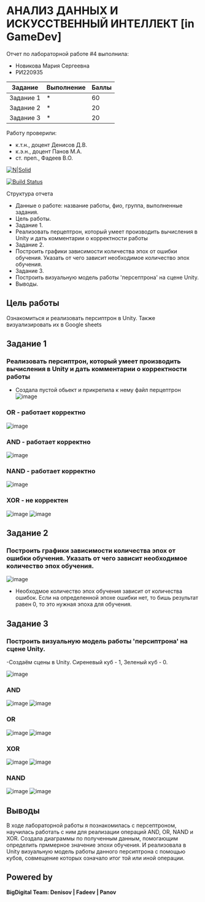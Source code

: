# АНАЛИЗ ДАННЫХ И ИСКУССТВЕННЫЙ ИНТЕЛЛЕКТ [in GameDev]
Отчет по лабораторной работе #4 выполнила:
- Новикова Мария Сергеевна
- РИ220935

| Задание | Выполнение | Баллы |
| ------ | ------ | ------ |
| Задание 1 | * | 60 |
| Задание 2 | * | 20 |
| Задание 3 | * | 20 |

Работу проверили:
- к.т.н., доцент Денисов Д.В.
- к.э.н., доцент Панов М.А.
- ст. преп., Фадеев В.О.

[![N|Solid](https://cldup.com/dTxpPi9lDf.thumb.png)](https://nodesource.com/products/nsolid)

[![Build Status](https://travis-ci.org/joemccann/dillinger.svg?branch=master)](https://travis-ci.org/joemccann/dillinger)

Структура отчета

- Данные о работе: название работы, фио, группа, выполненные задания.
- Цель работы.
- Задание 1.
- Реализовать перцептрон, который умеет производить вычисления в Unity и дать комментарии о корректности работы 
- Задание 2.
- Построить графики зависимости количества эпох от ошибки обучения. Указать от чего зависит необходимое количество эпох обучения.
- Задание 3.
- Построить визуальную модель работы 'персептрона' на сцене Unity.
- Выводы.

## Цель работы
Ознакомиться и реализовать персиптрон в Unity. Также визуализировать их в Google sheets

## Задание 1
### Реализовать персиптрон, который умеет производить вычисления в Unity и дать комментарии о корректности работы 
- Создала пустой обьект и прикрепила к нему файл перцептрон
![image](https://github.com/kofuru/readme/assets/127126154/c3cd7e12-1d19-4556-bdd4-2854e9118a07)

### OR - работает корректно
![image](https://github.com/kofuru/readme/assets/127126154/9ceb1887-3dc4-42c6-8974-f4e5193d81df)

### AND - работает корректно
![image](https://github.com/kofuru/readme/assets/127126154/fd6a3e39-150d-454e-a280-318915f73564)

### NAND - работает корректно
![image](https://github.com/kofuru/readme/assets/127126154/c8a45c52-031b-4249-8349-2935999a11ae)

### XOR - не корректен 
![image](https://github.com/kofuru/readme/assets/127126154/8cea4580-5711-4cfa-a275-fbe27a3235f6)
![image](https://github.com/kofuru/readme/assets/127126154/4e143590-cc85-434c-a554-7fe28a47f65c)

## Задание 2
### Построить графики зависимости количества эпох от ошибки обучения. Указать от чего зависит необходимое количество эпох обучения.
![image](https://github.com/kofuru/readme/assets/127126154/ffd14fc3-b8b9-4f4b-9a84-ed6384c32946)

- Необходмое количество эпох обучения зависит от количества ошибок. Если на определенной эпохе ошибки нет, то бишь результат равен 0, то это нужная эпоха для обучения.
  
## Задание 3
### Построить визуальную модель работы 'персиптрона' на сцене Unity.

-Создаём сцены в Unity. Сиреневый куб - 1, Зеленый куб - 0. 

![image](https://github.com/kofuru/readme/assets/127126154/328dc0b2-1f04-49ab-92cd-6c63513f1ae3)

### AND
![image](https://github.com/kofuru/readme/assets/127126154/7d4f2753-d50d-4add-a6dc-96e18d2099be)
![image](https://github.com/kofuru/readme/assets/127126154/4b605e16-5af5-4a30-9fb1-90bdd6bec888)

### OR
![image](https://github.com/kofuru/readme/assets/127126154/9522efd5-6458-4847-9396-e04f582b42c5)
![image](https://github.com/kofuru/readme/assets/127126154/8f778869-b524-49ba-a0db-e11f6fc493e6)

### XOR
![image](https://github.com/kofuru/readme/assets/127126154/fcef95ab-15f1-4b76-a12a-3f3350089352)
![image](https://github.com/kofuru/readme/assets/127126154/e3627a5a-236b-4c1e-82fe-f2990d5f7fd9)

### NAND
![image](https://github.com/kofuru/readme/assets/127126154/1e6ea555-38c2-416e-bd03-50a04000fbfb)
![image](https://github.com/kofuru/readme/assets/127126154/b7de3ffe-7f68-4c30-80e4-7aca51dd4bb3)


## Выводы

В ходе лабораторной работы я познакомилась с персептроном, научилась работать с ним для реализации операций AND, OR, NAND и XOR. Создала диаграммы по полученным данным, помогающим определить прммерное значение эпохи обучения. И реализовала в Unity визуальную модель работы данного персиптрона с помощью кубов, совмещение которых означало итог той или иной операции. 
## Powered by

**BigDigital Team: Denisov | Fadeev | Panov**
